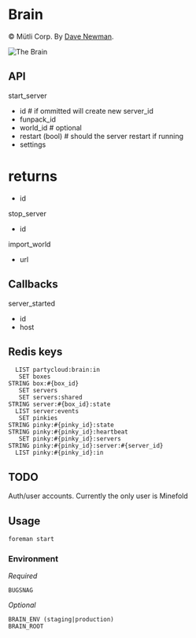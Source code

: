 # Brain
© Mütli Corp. By [Dave Newman](http://github.com/whatupdave).

![The Brain](http://www.badhaven.com/wp-content/uploads/2012/07/the-brain.jpg)

## API

start_server
  - id                    # if ommitted will create new server_id
  - funpack_id
  - world_id              # optional
  - restart (bool)        # should the server restart if running
  - settings

  # returns
  - id

stop_server
  - id

import_world
  - url

## Callbacks

server_started
  - id
  - host

## Redis keys

      LIST partycloud:brain:in
       SET boxes
    STRING box:#{box_id}
       SET servers
       SET servers:shared
    STRING server:#{box_id}:state
      LIST server:events
       SET pinkies
    STRING pinky:#{pinky_id}:state
    STRING pinky:#{pinky_id}:heartbeat
       SET pinky:#{pinky_id}:servers
    STRING pinky:#{pinky_id}:server:#{server_id}
      LIST pinky:#{pinky_id}:in


## TODO

Auth/user accounts. Currently the only user is Minefold

## Usage

    foreman start

### Environment

*Required*

    BUGSNAG

*Optional*

    BRAIN_ENV (staging|production)
    BRAIN_ROOT

